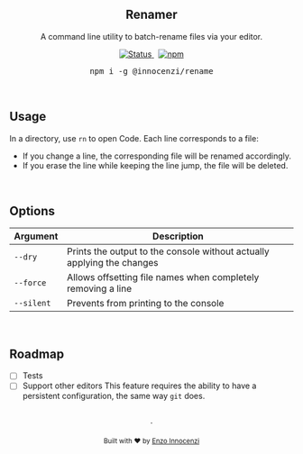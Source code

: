 <h2 align="center">Renamer</h2>
<p align="center">
  A command line utility to batch-rename files via your editor.
</p>

<p align="center">
  <a href="https://github.com/innocenzi/renamer/actions?query=workflow%3Aci">
    <img alt="Status" src="https://github.com/innocenzi/rename/actions/workflows/ci.yml/badge.svg">
  </a>
  <span>&nbsp;</span>
  <a href="https://www.npmjs.com/package/@innocenzi/rename">
    <img alt="npm" src="https://img.shields.io/npm/v/@innocenzi/rename">
  </a>
  <br />
  <pre><div align="center">npm i -g @innocenzi/rename</div></pre>
</p>

&nbsp;

## Usage

In a directory, use `rn` to open Code. Each line corresponds to a file:

- If you change a line, the corresponding file will be renamed accordingly.
- If you erase the line while keeping the line jump, the file will be deleted.

&nbsp;

## Options

| Argument   | Description                                                            |
| ---------- | ---------------------------------------------------------------------- |
| `--dry`    | Prints the output to the console without actually applying the changes |
| `--force`  | Allows offsetting file names when completely removing a line           |
| `--silent` | Prevents from printing to the console                                  |

&nbsp;

## Roadmap

- [ ] Tests
- [ ] Support other editors
      This feature requires the ability to have a persistent configuration, the same way `git` does.

<p align="center">
  <br />
  ·
  <br />
  <br />
  <sub>Built with ❤︎ by <a href="https://twitter.com/enzoinnocenzi">Enzo Innocenzi</a>
</p>
